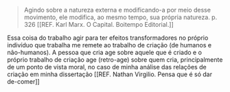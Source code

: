 > Agindo sobre a natureza externa e modificando-a por meio desse movimento, ele modifica, ao mesmo tempo, sua própria natureza. p. 326 [[REF. Karl Marx. O Capital. Boitempo Editorial.]]

Essa coisa do trabalho agir para ter efeitos transformadores no próprio indivíduo que trabalha me remete ao trabalho de criação (de humanos e não-humanos). A pessoa que cria age sobre aquele que é criado e o próprio trabalho de criação age (retro-age) sobre quem cria, principalmente de um ponto de vista moral, no caso de minha análise das relações de criação em minha dissertação [[REF. Nathan Virgilio. Pensa que é só dar de-comer]]

